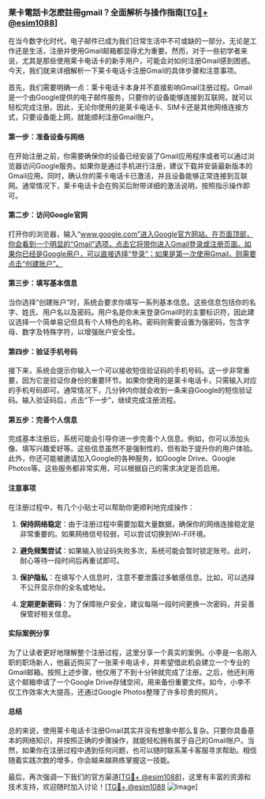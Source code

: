 ### 莱卡電話卡怎麽註冊gmail？全面解析与操作指南[[TG💪+ @esim1088](https://t.me/s/esim1088)]

在当今数字化时代，电子邮件已成为我们日常生活中不可或缺的一部分。无论是工作还是生活，注册并使用Gmail邮箱都显得尤为重要。然而，对于一些初学者来说，尤其是那些使用莱卡电话卡的新手用户，可能会对如何注册Gmail感到困惑。今天，我们就来详细解析一下莱卡电话卡注册Gmail的具体步骤和注意事项。

首先，我们需要明确一点：莱卡电话卡本身并不直接影响Gmail注册过程。Gmail是一个由Google提供的电子邮件服务，只要你的设备能够连接到互联网，就可以轻松完成注册。因此，无论你使用的是莱卡电话卡、SIM卡还是其他网络连接方式，只要设备能上网，就能顺利注册Gmail账户。

#### 第一步：准备设备与网络

在开始注册之前，你需要确保你的设备已经安装了Gmail应用程序或者可以通过浏览器访问Google服务。如果你是通过手机进行注册，建议下载并安装最新版本的Gmail应用。同时，确认你的莱卡电话卡已激活，并且设备能够正常连接到互联网。通常情况下，莱卡电话卡会在购买后附带详细的激活说明，按照指示操作即可。

#### 第二步：访问Google官网

打开你的浏览器，输入“www.google.com”进入Google官方网站。在页面顶部，你会看到一个明显的“Gmail”选项，点击它将带你进入Gmail登录或注册页面。如果你已经是Google用户，可以直接选择“登录”；如果是第一次使用Gmail，则需要点击“创建账户”。

#### 第三步：填写基本信息

当你选择“创建账户”时，系统会要求你填写一系列基本信息。这些信息包括你的名字、姓氏、用户名以及密码。用户名是你未来登录Gmail时的主要标识符，因此建议选择一个简单易记但具有个人特色的名称。密码则需要设置为强密码，包含字母、数字及特殊字符，以增强账户安全性。

#### 第四步：验证手机号码

接下来，系统会提示你输入一个可以接收短信验证码的手机号码。这一步非常重要，因为它是验证你身份的重要环节。如果你使用的是莱卡电话卡，只需输入对应的手机号码即可。通常情况下，几分钟内你就会收到一条来自Google的短信验证码。输入验证码后，点击“下一步”，继续完成注册流程。

#### 第五步：完善个人信息

完成基本注册后，系统可能会引导你进一步完善个人信息。例如，你可以添加头像、填写兴趣爱好等。这些信息虽然不是强制性的，但有助于提升你的用户体验。此外，你还可能被邀请加入Google的各种服务，如Google Drive、Google Photos等。这些服务都非常实用，可以根据自己的需求决定是否启用。

#### 注意事项

在注册过程中，有几个小贴士可以帮助你更顺利地完成操作：

1. **保持网络稳定**：由于注册过程中需要加载大量数据，确保你的网络连接稳定是非常重要的。如果网络信号较弱，可以尝试切换到Wi-Fi环境。
   
2. **避免频繁尝试**：如果输入验证码失败多次，系统可能会暂时锁定账号。此时，耐心等待一段时间后再重试即可。

3. **保护隐私**：在填写个人信息时，注意不要泄露过多敏感信息。比如，可以选择不公开显示你的全名或地址。

4. **定期更新密码**：为了保障账户安全，建议每隔一段时间更换一次密码，并妥善保管好相关信息。

#### 实际案例分享

为了让读者更好地理解整个注册过程，这里分享一个真实的案例。小李是一名刚入职的职场新人，他最近购买了一张莱卡电话卡，并希望借此机会建立一个专业的Gmail邮箱。按照上述步骤，他仅用了不到十分钟就完成了注册。之后，他还利用这个邮箱申请了一个Google Drive存储空间，用来备份重要文件。如今，小李不仅工作效率大大提高，还通过Google Photos整理了许多珍贵的照片。

#### 总结

总的来说，使用莱卡电话卡注册Gmail其实并没有想象中那么复杂。只要你具备基本的网络知识，并按照正确的步骤操作，就能轻松拥有属于自己的Gmail账户。当然，如果你在注册过程中遇到任何问题，也可以随时联系莱卡客服寻求帮助。相信随着实践次数的增多，你会越来越熟练掌握这一技能。

最后，再次强调一下我们的官方渠道[[TG💪+ @esim1088](https://t.me/s/esim1088)]，这里有丰富的资源和技术支持，欢迎随时加入讨论！[[TG💪+ @esim1088](https://t.me/s/esim1088) ![Image](https://i.postimg.cc/4NQfJmqS/Snipaste-2025-05-13-00-14-12.png)]